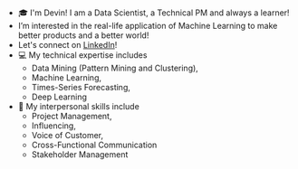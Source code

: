 -  :mortar_board:  I'm Devin! I am a Data Scientist, a Technical PM and always a learner!
-  I’m interested in the real-life application of Machine Learning to make better products and a better world! 
-  Let's connect on [LinkedIn](https://www.linkedin.com/in/difangu/)!
-  :computer: My technical expertise includes 
    -   Data Mining (Pattern Mining and Clustering), 
    -   Machine Learning, 
    -   Times-Series Forecasting, 
    -   Deep Learning 
-  :speech_balloon:	 My interpersonal skills include 
    -  Project Management, 
    -  Influencing, 
    -  Voice of Customer, 
    -  Cross-Functional Communication
    -  Stakeholder Management
